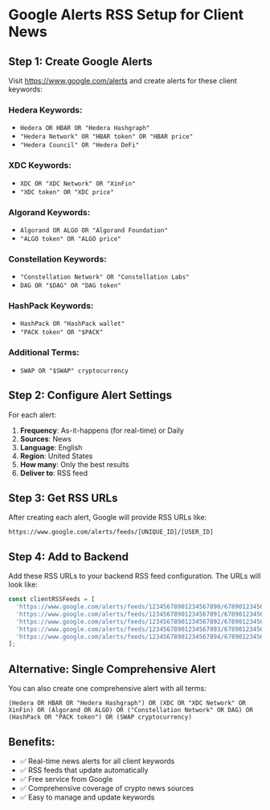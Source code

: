 # Google Alerts RSS Setup for Client News

## Step 1: Create Google Alerts

Visit https://www.google.com/alerts and create alerts for these client keywords:

### Hedera Keywords:
- `Hedera OR HBAR OR "Hedera Hashgraph"`
- `"Hedera Network" OR "HBAR token" OR "HBAR price"`
- `"Hedera Council" OR "Hedera DeFi"`

### XDC Keywords:
- `XDC OR "XDC Network" OR "XinFin"`
- `"XDC token" OR "XDC price"`

### Algorand Keywords:
- `Algorand OR ALGO OR "Algorand Foundation"`
- `"ALGO token" OR "ALGO price"`

### Constellation Keywords:
- `"Constellation Network" OR "Constellation Labs"`
- `DAG OR "$DAG" OR "DAG token"`

### HashPack Keywords:
- `HashPack OR "HashPack wallet"`
- `"PACK token" OR "$PACK"`

### Additional Terms:
- `SWAP OR "$SWAP" cryptocurrency`

## Step 2: Configure Alert Settings

For each alert:
1. **Frequency**: As-it-happens (for real-time) or Daily
2. **Sources**: News
3. **Language**: English
4. **Region**: United States
5. **How many**: Only the best results
6. **Deliver to**: RSS feed

## Step 3: Get RSS URLs

After creating each alert, Google will provide RSS URLs like:
```
https://www.google.com/alerts/feeds/[UNIQUE_ID]/[USER_ID]
```

## Step 4: Add to Backend

Add these RSS URLs to your backend RSS feed configuration. The URLs will look like:

```javascript
const clientRSSFeeds = [
  'https://www.google.com/alerts/feeds/12345678901234567890/67890123456789012345',  // Hedera alerts
  'https://www.google.com/alerts/feeds/12345678901234567891/67890123456789012345',  // XDC alerts
  'https://www.google.com/alerts/feeds/12345678901234567892/67890123456789012345',  // Algorand alerts
  'https://www.google.com/alerts/feeds/12345678901234567893/67890123456789012345',  // Constellation alerts
  'https://www.google.com/alerts/feeds/12345678901234567894/67890123456789012345',  // HashPack alerts
];
```

## Alternative: Single Comprehensive Alert

You can also create one comprehensive alert with all terms:
```
(Hedera OR HBAR OR "Hedera Hashgraph") OR (XDC OR "XDC Network" OR XinFin) OR (Algorand OR ALGO) OR ("Constellation Network" OR DAG) OR (HashPack OR "PACK token") OR (SWAP cryptocurrency)
```

## Benefits:
- ✅ Real-time news alerts for all client keywords
- ✅ RSS feeds that update automatically
- ✅ Free service from Google
- ✅ Comprehensive coverage of crypto news sources
- ✅ Easy to manage and update keywords